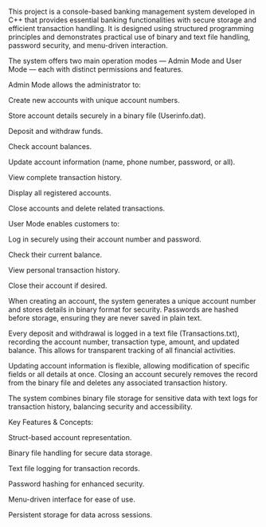 This project is a console-based banking management system developed in C++ that provides essential banking functionalities with secure storage and efficient transaction handling. It is designed using structured programming principles and demonstrates practical use of binary and text file handling, password security, and menu-driven interaction.

The system offers two main operation modes — Admin Mode and User Mode — each with distinct permissions and features.

Admin Mode allows the administrator to:

Create new accounts with unique account numbers.

Store account details securely in a binary file (Userinfo.dat).

Deposit and withdraw funds.

Check account balances.

Update account information (name, phone number, password, or all).

View complete transaction history.

Display all registered accounts.

Close accounts and delete related transactions.

User Mode enables customers to:

Log in securely using their account number and password.

Check their current balance.

View personal transaction history.

Close their account if desired.

When creating an account, the system generates a unique account number and stores details in binary format for security. Passwords are hashed before storage, ensuring they are never saved in plain text.

Every deposit and withdrawal is logged in a text file (Transactions.txt), recording the account number, transaction type, amount, and updated balance. This allows for transparent tracking of all financial activities.

Updating account information is flexible, allowing modification of specific fields or all details at once. Closing an account securely removes the record from the binary file and deletes any associated transaction history.

The system combines binary file storage for sensitive data with text logs for transaction history, balancing security and accessibility.

Key Features & Concepts:

Struct-based account representation.

Binary file handling for secure data storage.

Text file logging for transaction records.

Password hashing for enhanced security.

Menu-driven interface for ease of use.

Persistent storage for data across sessions.
